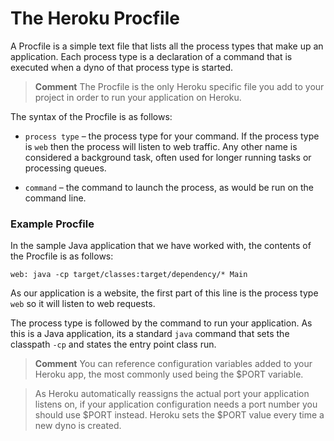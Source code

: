 # The Heroku Procfile 
  
  A Procfile is a simple text file that lists all the process types that make up an application. Each process type is a declaration of a command that is executed when a dyno of that process type is started.

> **Comment** The Procfile is the only Heroku specific file you add to your project in order to run your application on Heroku.

The syntax of the Procfile is as follows:

  * `process type` – the process type for your command.  If the process type is `web` then the process will listen to web traffic.  Any other name is considered a background task, often used for longer running tasks or processing queues.
  
  * `command` – the command to launch the process, as would be run on the command line.

### Example Procfile 

  In the sample Java application that we have worked with, the contents of the Procfile is as follows:

```
web: java -cp target/classes:target/dependency/* Main
```

  As our application is a website, the first part of this line is the process type `web` so it will listen to web requests.
  
  The process type is followed by the command to run your application.  As this is a Java application, its a standard `java` command that sets the classpath `-cp` and states the entry point class run.

> **Comment** You can reference configuration variables added to your Heroku app, the most commonly used being the $PORT variable.  

> As Heroku automatically reassigns the actual port your application listens on, if your application configuration needs a port number you should use $PORT instead.  Heroku sets the $PORT value every time a new dyno is created.

